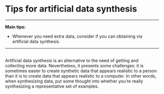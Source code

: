 # Tips for artificial data synthesis

***

**Main tips:**

- Whenever you need extra data, consider if you can obtaining via artificial data synthesis.

***

<br> Artificial data synthesis is an alternative to the need of getting and collecting more data. Nevertheless, it presents some challenges: it is sometimes easier to create synthetic data that appears realistic to a person than it is to create data that appears realistic to a computer. In other words, when synthesizing data, put some thought into whether you’re really synthesizing a representative set of examples.
